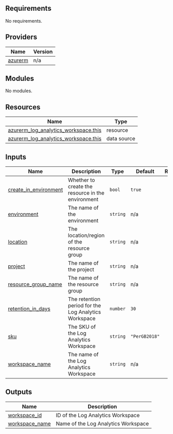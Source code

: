 <!-- BEGIN_TF_DOCS -->
## Requirements

No requirements.

## Providers

| Name | Version |
|------|---------|
| <a name="provider_azurerm"></a> [azurerm](#provider\_azurerm) | n/a |

## Modules

No modules.

## Resources

| Name | Type |
|------|------|
| [azurerm_log_analytics_workspace.this](https://registry.terraform.io/providers/hashicorp/azurerm/latest/docs/resources/log_analytics_workspace) | resource |
| [azurerm_log_analytics_workspace.this](https://registry.terraform.io/providers/hashicorp/azurerm/latest/docs/data-sources/log_analytics_workspace) | data source |

## Inputs

| Name | Description | Type | Default | Required |
|------|-------------|------|---------|:--------:|
| <a name="input_create_in_environment"></a> [create\_in\_environment](#input\_create\_in\_environment) | Whether to create the resource in the environment | `bool` | `true` | no |
| <a name="input_environment"></a> [environment](#input\_environment) | The name of the environment | `string` | n/a | yes |
| <a name="input_location"></a> [location](#input\_location) | The location/region of the resource group | `string` | n/a | yes |
| <a name="input_project"></a> [project](#input\_project) | The name of the project | `string` | n/a | yes |
| <a name="input_resource_group_name"></a> [resource\_group\_name](#input\_resource\_group\_name) | The name of the resource group | `string` | n/a | yes |
| <a name="input_retention_in_days"></a> [retention\_in\_days](#input\_retention\_in\_days) | The retention period for the Log Analytics Workspace | `number` | `30` | no |
| <a name="input_sku"></a> [sku](#input\_sku) | The SKU of the Log Analytics Workspace | `string` | `"PerGB2018"` | no |
| <a name="input_workspace_name"></a> [workspace\_name](#input\_workspace\_name) | The name of the Log Analytics Workspace | `string` | n/a | yes |

## Outputs

| Name | Description |
|------|-------------|
| <a name="output_workspace_id"></a> [workspace\_id](#output\_workspace\_id) | ID of the Log Analytics Workspace |
| <a name="output_workspace_name"></a> [workspace\_name](#output\_workspace\_name) | Name of the Log Analytics Workspace |
<!-- END_TF_DOCS -->